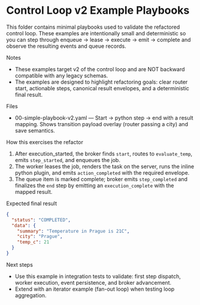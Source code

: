 # Control Loop v2 Example Playbooks

This folder contains minimal playbooks used to validate the refactored control loop. These examples are intentionally small and deterministic so you can step through enqueue → lease → execute → emit → complete and observe the resulting events and queue records.

Notes
- These examples target v2 of the control loop and are NOT backward compatible with any legacy schemas.
- The examples are designed to highlight refactoring goals: clear router start, actionable steps, canonical result envelopes, and a deterministic final result.

Files
- 00-simple-playbook-v2.yaml — Start → python step → end with a result mapping. Shows transition payload overlay (router passing a city) and save semantics.

How this exercises the refactor
1) After execution_started, the broker finds `start`, routes to `evaluate_temp`, emits `step_started`, and enqueues the job.
2) The worker leases the job, renders the task on the server, runs the inline python plugin, and emits `action_completed` with the required envelope.
3) The queue item is marked complete; broker emits `step_completed` and finalizes the `end` step by emitting an `execution_complete` with the mapped result.

Expected final result
```json
{
  "status": "COMPLETED",
  "data": {
    "summary": "Temperature in Prague is 21C",
    "city": "Prague",
    "temp_c": 21
  }
}
```

Next steps
- Use this example in integration tests to validate: first step dispatch, worker execution, event persistence, and broker advancement.
- Extend with an iterator example (fan-out loop) when testing loop aggregation.
